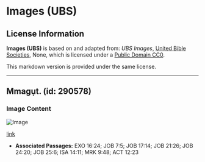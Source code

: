 # Images (UBS)

## License Information

**Images (UBS)** is based on and adapted from: _UBS Images_, [United Bible Societies](https://unitedbiblesocieties.org/), None, which is licensed under a [Public Domain CC0](https://creativecommons.org/public-domain/cc0/).

This markdown version is provided under the same license.



--------------------------------

## Mmagụt. (id: 290578)

### Image Content

![Image](https://cdn.aquifer.bible/aquifer-content/resources/Media/WEB-0612_maggots.jpg)

[link](https://cdn.aquifer.bible/aquifer-content/resources/Media/WEB-0612_maggots.jpg)

* **Associated Passages:** EXO 16:24; JOB 7:5; JOB 17:14; JOB 21:26; JOB 24:20; JOB 25:6; ISA 14:11; MRK 9:48; ACT 12:23

